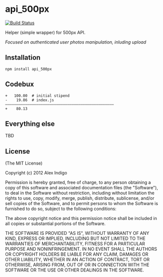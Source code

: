 # api_500px

[![Build Status](https://secure.travis-ci.org/alexindigo/api_500px.png)](http://travis-ci.org/alexindigo/api_500px)

Helper (simple wrapper) for 500px API.

*Focused on authenticated user photos manipulation, inluding upload*

## Installation

```
npm install api_500px
```

## Codebux

```
+   100.00  # initial stipend
-    19.86  # index.js
—————————————————————————————————————————————————
+    80.13
```

## Everything else

TBD

## License

(The MIT License)

Copyright (c) 2012 Alex Indigo

Permission is hereby granted, free of charge, to any person obtaining a copy of this software and associated documentation files (the "Software"), to deal in the Software without restriction, including without limitation the rights to use, copy, modify, merge, publish, distribute, sublicense, and/or sell copies of the Software, and to permit persons to whom the Software is furnished to do so, subject to the following conditions:

The above copyright notice and this permission notice shall be included in all copies or substantial portions of the Software.

THE SOFTWARE IS PROVIDED "AS IS", WITHOUT WARRANTY OF ANY KIND, EXPRESS OR IMPLIED, INCLUDING BUT NOT LIMITED TO THE WARRANTIES OF MERCHANTABILITY, FITNESS FOR A PARTICULAR PURPOSE AND NONINFRINGEMENT. IN NO EVENT SHALL THE AUTHORS OR COPYRIGHT HOLDERS BE LIABLE FOR ANY CLAIM, DAMAGES OR OTHER LIABILITY, WHETHER IN AN ACTION OF CONTRACT, TORT OR OTHERWISE, ARISING FROM, OUT OF OR IN CONNECTION WITH THE SOFTWARE OR THE USE OR OTHER DEALINGS IN THE SOFTWARE.
